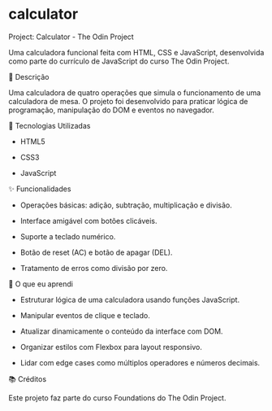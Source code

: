 # calculator

Project: Calculator - The Odin Project

Uma calculadora funcional feita com HTML, CSS e JavaScript, desenvolvida como parte do currículo de JavaScript do curso The Odin Project.

📝 Descrição


Uma calculadora de quatro operações que simula o funcionamento de uma calculadora de mesa. O projeto foi desenvolvido para praticar lógica de programação, manipulação do DOM e eventos no navegador.


🔧 Tecnologias Utilizadas

- HTML5

- CSS3

- JavaScript


✨ Funcionalidades

- Operações básicas: adição, subtração, multiplicação e divisão.

- Interface amigável com botões clicáveis.

- Suporte a teclado numérico.

- Botão de reset (AC) e botão de apagar (DEL).

- Tratamento de erros como divisão por zero.


🧠 O que eu aprendi

- Estruturar lógica de uma calculadora usando funções JavaScript.

- Manipular eventos de clique e teclado.

- Atualizar dinamicamente o conteúdo da interface com DOM.

- Organizar estilos com Flexbox para layout responsivo.

- Lidar com edge cases como múltiplos operadores e números decimais.


📚 Créditos

Este projeto faz parte do curso Foundations do The Odin Project.